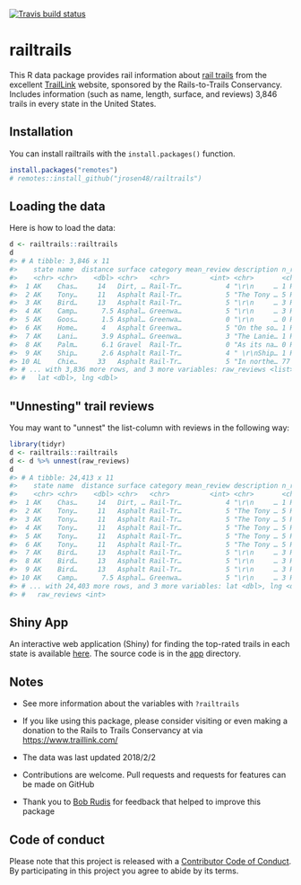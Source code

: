 
<!-- README.md is generated from README.Rmd. Please edit that file -->
[![Travis build status](https://travis-ci.org/jrosen48/railtrails.svg?branch=master)](https://travis-ci.org/jrosen48/railtrails)

railtrails
==========

This R data package provides rail information about [rail trails](https://en.wikipedia.org/wiki/Rail_trail) from the excellent [TrailLink](https://www.traillink.com/) website, sponsored by the Rails-to-Trails Conservancy. Includes information (such as name, length, surface, and reviews) 3,846 trails in every state in the United States.

Installation
------------

You can install railtrails with the `install.packages()` function.

``` r
install.packages("remotes")
# remotes::install_github("jrosen48/railtrails")
```

Loading the data
----------------

Here is how to load the data:

``` r
d <- railtrails::railtrails
d
#> # A tibble: 3,846 x 11
#>    state name  distance surface category mean_review description n_reviews
#>    <chr> <chr>    <dbl> <chr>   <chr>          <int> <chr>       <chr>    
#>  1 AK    Chas…     14   Dirt, … Rail-Tr…           4 "\r\n     … 1 Reviews
#>  2 AK    Tony…     11   Asphalt Rail-Tr…           5 "The Tony … 5 Reviews
#>  3 AK    Bird…     13   Asphalt Rail-Tr…           5 "\r\n     … 3 Reviews
#>  4 AK    Camp…      7.5 Asphal… Greenwa…           5 "\r\n     … 3 Reviews
#>  5 AK    Goos…      1.5 Asphal… Greenwa…           0 "\r\n     … 0 Reviews
#>  6 AK    Home…      4   Asphalt Greenwa…           5 "On the so… 1 Reviews
#>  7 AK    Lani…      3.9 Asphal… Greenwa…           3 "The Lanie… 1 Reviews
#>  8 AK    Palm…      6.1 Gravel  Rail-Tr…           0 "As its na… 0 Reviews
#>  9 AK    Ship…      2.6 Asphalt Rail-Tr…           4 " \r\nShip… 1 Reviews
#> 10 AL    Chie…     33   Asphalt Rail-Tr…           5 "In northe… 77 Revie…
#> # ... with 3,836 more rows, and 3 more variables: raw_reviews <list>,
#> #   lat <dbl>, lng <dbl>
```

"Unnesting" trail reviews
-------------------------

You may want to "unnest" the list-column with reviews in the following way:

``` r
library(tidyr)
d <- railtrails::railtrails
d <- d %>% unnest(raw_reviews)
d
#> # A tibble: 24,413 x 11
#>    state name  distance surface category mean_review description n_reviews
#>    <chr> <chr>    <dbl> <chr>   <chr>          <int> <chr>       <chr>    
#>  1 AK    Chas…     14   Dirt, … Rail-Tr…           4 "\r\n     … 1 Reviews
#>  2 AK    Tony…     11   Asphalt Rail-Tr…           5 "The Tony … 5 Reviews
#>  3 AK    Tony…     11   Asphalt Rail-Tr…           5 "The Tony … 5 Reviews
#>  4 AK    Tony…     11   Asphalt Rail-Tr…           5 "The Tony … 5 Reviews
#>  5 AK    Tony…     11   Asphalt Rail-Tr…           5 "The Tony … 5 Reviews
#>  6 AK    Tony…     11   Asphalt Rail-Tr…           5 "The Tony … 5 Reviews
#>  7 AK    Bird…     13   Asphalt Rail-Tr…           5 "\r\n     … 3 Reviews
#>  8 AK    Bird…     13   Asphalt Rail-Tr…           5 "\r\n     … 3 Reviews
#>  9 AK    Bird…     13   Asphalt Rail-Tr…           5 "\r\n     … 3 Reviews
#> 10 AK    Camp…      7.5 Asphal… Greenwa…           5 "\r\n     … 3 Reviews
#> # ... with 24,403 more rows, and 3 more variables: lat <dbl>, lng <dbl>,
#> #   raw_reviews <int>
```

Shiny App
---------

An interactive web application (Shiny) for finding the top-rated trails in each state is available [here](https://jmichaelrosenberg.shinyapps.io/railtrails/). The source code is in the [app](/app) directory.

Notes
-----

-   See more information about the variables with `?railtrails`

-   If you like using this package, please consider visiting or even making a donation to the Rails to Trails Conservancy at via <https://www.traillink.com/>

-   The data was last updated 2018/2/2

-   Contributions are welcome. Pull requests and requests for features can be made on GitHub

-   Thank you to [Bob Rudis](https://rud.is/) for feedback that helped to improve this package

Code of conduct
---------------

Please note that this project is released with a [Contributor Code of Conduct](CODE_OF_CONDUCT.md). By participating in this project you agree to abide by its terms.
